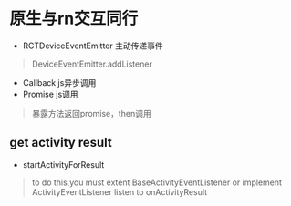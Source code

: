 # 原生与rn交互同行
* RCTDeviceEventEmitter  主动传递事件
> DeviceEventEmitter.addListener
* Callback js异步调用
* Promise js调用
> 暴露方法返回promise，then调用

## get activity result
* startActivityForResult
> to do this,you must extent BaseActivityEventListener or implement ActivityEventListener
> listen to onActivityResult